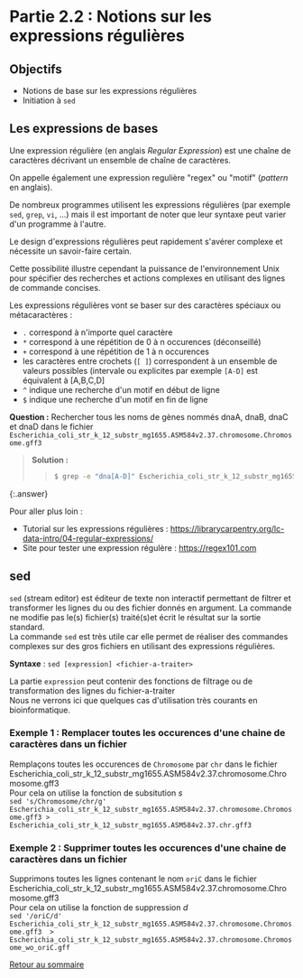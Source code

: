 # Partie 2.2 : Notions sur les expressions régulières

## Objectifs

- Notions de base sur les expressions régulières
- Initiation à `sed`

## Les expressions de bases  

Une expression régulière (en anglais *Regular Expression*) 
est une chaîne de caractères décrivant un ensemble de chaîne de
caractères.

On appelle également une expression regulière "regex" ou "motif"
(*pattern* en anglais).

De nombreux programmes utilisent les expressions régulières
(par exemple `sed`, `grep`, `vi`, ...) mais il est important 
de noter que leur syntaxe peut varier d'un programme à l'autre.

Le design d'expressions régulières peut rapidement s'avérer complexe et nécessite un savoir-faire certain.

Cette possibilité illustre cependant la puissance de l'environnement Unix 
pour spécifier des recherches et actions complexes en utilisant des lignes 
de commande concises.  

Les expressions régulières vont se baser sur des caractères spéciaux ou métacaractères :

- `.` correspond à n'importe quel caractère  
- `*` correspond à une répétition de 0 à n occurences (déconseillé) 
- `+` correspond à une répétition de 1 à n occurences 
- les caractères entre crochets (`[ ]`) correspondent à un ensemble de valeurs possibles (intervale ou explicites par exemple `[A-D]` est équivalent à [A,B,C,D]
- `^` indique une recherche d'un motif en début de ligne  
- `$` indique une recherche d'un motif en fin de ligne  

**Question :** Rechercher tous les noms de gènes nommés dnaA, dnaB, dnaC
et dnaD dans le fichier
`Escherichia_coli_str_k_12_substr_mg1655.ASM584v2.37.chromosome.Chromosome.gff3`

> **Solution :**  
> > ```bash 
> > $ grep -e "dna[A-D]" Escherichia_coli_str_k_12_substr_mg1655.ASM584v2.37.chromosome.Chromosome.gff3 
> > ```
{:.answer}


Pour aller plus loin :
- Tutorial sur les expressions régulières :  https://librarycarpentry.org/lc-data-intro/04-regular-expressions/  
- Site pour tester une expression régulère : https://regex101.com  

## sed  

`sed` (stream editor) est éditeur de texte non interactif permettant de filtrer et transformer les lignes du ou des fichier donnés en argument. La commande ne modifie pas le(s) fichier(s) traité(s)et écrit le résultat sur la sortie standard.  
La commande `sed` est très utile car elle permet de réaliser des commandes complexes sur des gros fichiers en utilisant des expressions régulières.  

**Syntaxe** : `sed [expression] <fichier-a-traiter>`

La partie `expression` peut contenir des fonctions de filtrage ou de transformation des lignes du fichier-a-traiter  
Nous ne verrons ici que quelques cas d'utilisation très courants en bioinformatique.  

### Exemple 1 : Remplacer toutes les occurences d'une chaine de caractères dans un fichier  
Remplaçons toutes les occurences de `Chromosome` par `chr` dans le fichier Escherichia_coli_str_k_12_substr_mg1655.ASM584v2.37.chromosome.Chromosome.gff3   
Pour cela on utilise la fonction de subsitution *s*  
`sed 's/Chromosome/chr/g' Escherichia_coli_str_k_12_substr_mg1655.ASM584v2.37.chromosome.Chromosome.gff3 > Escherichia_coli_str_k_12_substr_mg1655.ASM584v2.37.chr.gff3`

### Exemple 2 : Supprimer toutes les occurences d'une chaine de caractères dans un fichier  
Supprimons toutes les lignes contenant le nom `oriC` dans le fichier Escherichia_coli_str_k_12_substr_mg1655.ASM584v2.37.chromosome.Chromosome.gff3  
Pour cela on utilise la fonction de suppression *d*  
`sed '/oriC/d' Escherichia_coli_str_k_12_substr_mg1655.ASM584v2.37.chromosome.Chromosome.gff3  > Escherichia_coli_str_k_12_substr_mg1655.ASM584v2.37.chromosome.Chromosome_wo_oriC.gff`

[Retour au sommaire](index.md)
